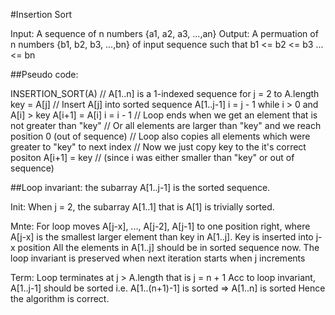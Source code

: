 #Insertion Sort

Input: 
	A sequence of n numbers {a1, a2, a3, ...,an}
Output: 
	A permuation of n numbers {b1, b2, b3, ...,bn} of input sequence such that 
	b1 <= b2 <= b3 ... <= bn

##Pseudo code:

INSERTION_SORT(A) // A[1..n] is a 1-indexed sequence
	for j = 2 to A.length
		key = A[j]
		// Insert A[j] into sorted sequence A[1..j-1]
		i = j - 1
		while i > 0 and A[i] > key
			A[i+1] = A[i]
			i = i - 1
		// Loop ends when we get an element that is not greater than "key"
		// Or all elements are larger than "key" and we reach position 0 (out of sequence)
		// Loop also copies all elements which were greater to "key" to next index
		// Now we just copy key to the it's correct positon
		A[i+1] = key // (since i was either smaller than "key" or out of sequence)



##Loop invariant: the subarray A[1..j-1] is the sorted sequence. 

Init: 	When j = 2, the subarray A[1..1] that is A[1] is trivially sorted.

Mnte: 	For loop moves A[j-x], ..., A[j-2], A[j-1] to one position 
		right, where A[j-x] is the smallest larger element than 
		key in A[1..j]. Key is inserted into j-x position
		All the elements in A[1..j] should be in sorted sequence now.
		The loop invariant is preserved when next iteration starts when j increments 

Term:	Loop terminates at j > A.length that is j = n + 1
		Acc to loop invariant, A[1..j-1] should be sorted 
		i.e. A[1..(n+1)-1] is sorted => A[1..n] is sorted
		Hence the algorithm is correct.